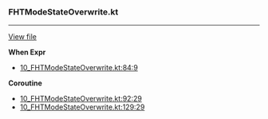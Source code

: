 ### FHTModeStateOverwrite.kt
---
[View file](../../precision_analyzed/10_FHTModeStateOverwrite.kt)

**When Expr**

 - [10_FHTModeStateOverwrite.kt:84:9](../../precision_analyzed/10_FHTModeStateOverwrite.kt#L84)

**Coroutine**

 - [10_FHTModeStateOverwrite.kt:92:29](../../precision_analyzed/10_FHTModeStateOverwrite.kt#L92)
 - [10_FHTModeStateOverwrite.kt:129:29](../../precision_analyzed/10_FHTModeStateOverwrite.kt#L129)
